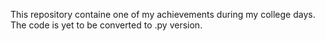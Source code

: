 This repository containe one of my achievements during my college days.
The code is yet to be converted to .py version.
